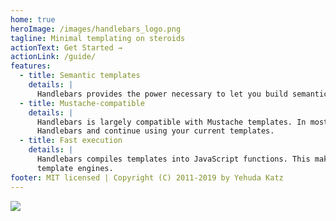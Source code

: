 ```yaml
---
home: true
heroImage: /images/handlebars_logo.png
tagline: Minimal templating on steroids
actionText: Get Started →
actionLink: /guide/
features:
  - title: Semantic templates
    details: |
      Handlebars provides the power necessary to let you build semantic templates effectively with no frustration.
  - title: Mustache-compatible
    details: |
      Handlebars is largely compatible with Mustache templates. In most cases it is possible to swap out Mustache with
      Handlebars and continue using your current templates.
  - title: Fast execution
    details: |
      Handlebars compiles templates into JavaScript functions. This makes the template execution faster than most other
      template engines.
footer: MIT licensed | Copyright (C) 2011-2019 by Yehuda Katz
---
```


<a class="devswag" href="https://www.devswag.com/collections/handlebars">
    <img src="images/handlebars-devswag.png">
</a>
